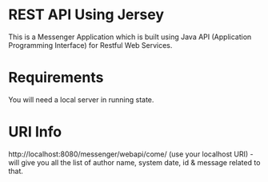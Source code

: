 # REST API Using Jersey
This is a Messenger Application which is built using Java API (Application Programming Interface) for Restful Web Services.

# Requirements
You will need a local server in running state.

# URI Info
http://localhost:8080/messenger/webapi/come/ (use your localhost URI) - will give you all the list of author name, system date, id & message related to that.

